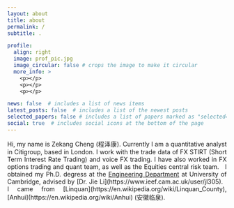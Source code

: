```yaml
---
layout: about
title: about
permalink: /
subtitle: .

profile:
  align: right
  image: prof_pic.jpg
  image_circular: false # crops the image to make it circular
  more_info: >
    <p></p>
    <p></p>
    <p></p>

news: false  # includes a list of news items
latest_posts: false  # includes a list of the newest posts
selected_papers: false # includes a list of papers marked as "selected={true}"
social: true  # includes social icons at the bottom of the page
---
```


<div style='text-align: justify;'>
Hi, my name is Zekang Cheng (程泽康). Currently I am a quantitative analyst in Citigroup, based in London. I work with the trade data of FX STIRT (Short Term Interest Rate Trading) and voice FX trading. I have also worked in FX options trading and quant team, as well as the Equities central risk team.
&nbsp;
I obtained my Ph.D. degress at the <a href="http://www.eng.cam.ac.uk/">Engineering Department</a> at University of Cambridge, advised by [Dr. Jie Li](https://www.ieef.cam.ac.uk/user/jl305). 
&nbsp;
I came from [Linquan](https://en.wikipedia.org/wiki/Linquan_County), [Anhui](https://en.wikipedia.org/wiki/Anhui) (安徽临泉). 
</div>

